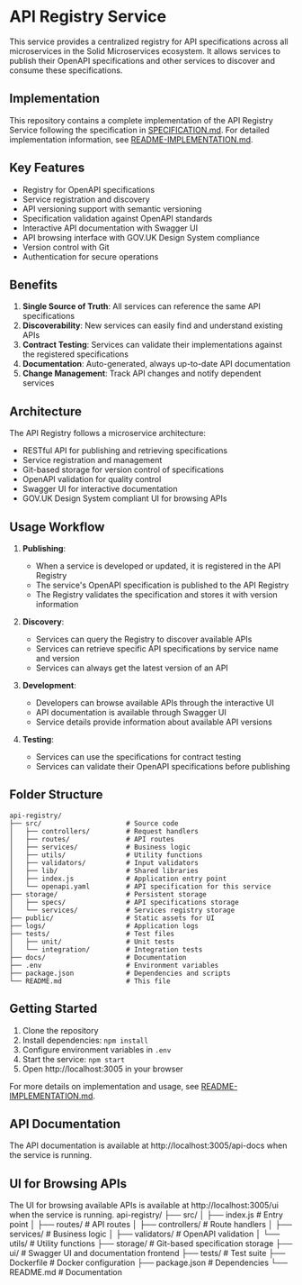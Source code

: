 # API Registry Service

This service provides a centralized registry for API specifications across all microservices in the Solid Microservices ecosystem. It allows services to publish their OpenAPI specifications and other services to discover and consume these specifications.

## Implementation

This repository contains a complete implementation of the API Registry Service following the specification in [SPECIFICATION.md](SPECIFICATION.md). For detailed implementation information, see [README-IMPLEMENTATION.md](README-IMPLEMENTATION.md).

## Key Features

- Registry for OpenAPI specifications
- Service registration and discovery
- API versioning support with semantic versioning
- Specification validation against OpenAPI standards
- Interactive API documentation with Swagger UI
- API browsing interface with GOV.UK Design System compliance
- Version control with Git
- Authentication for secure operations

## Benefits

1. **Single Source of Truth**: All services can reference the same API specifications
2. **Discoverability**: New services can easily find and understand existing APIs
3. **Contract Testing**: Services can validate their implementations against the registered specifications
4. **Documentation**: Auto-generated, always up-to-date API documentation
5. **Change Management**: Track API changes and notify dependent services

## Architecture

The API Registry follows a microservice architecture:

- RESTful API for publishing and retrieving specifications
- Service registration and management
- Git-based storage for version control of specifications
- OpenAPI validation for quality control
- Swagger UI for interactive documentation
- GOV.UK Design System compliant UI for browsing APIs

## Usage Workflow

1. **Publishing**:
   - When a service is developed or updated, it is registered in the API Registry
   - The service's OpenAPI specification is published to the API Registry
   - The Registry validates the specification and stores it with version information

2. **Discovery**:
   - Services can query the Registry to discover available APIs
   - Services can retrieve specific API specifications by service name and version
   - Services can always get the latest version of an API

3. **Development**:
   - Developers can browse available APIs through the interactive UI
   - API documentation is available through Swagger UI
   - Service details provide information about available API versions

4. **Testing**:
   - Services can use the specifications for contract testing
   - Services can validate their OpenAPI specifications before publishing

## Folder Structure

```
api-registry/
├── src/                     # Source code
│   ├── controllers/         # Request handlers
│   ├── routes/              # API routes
│   ├── services/            # Business logic
│   ├── utils/               # Utility functions
│   ├── validators/          # Input validators
│   ├── lib/                 # Shared libraries
│   ├── index.js             # Application entry point
│   └── openapi.yaml         # API specification for this service
├── storage/                 # Persistent storage
│   ├── specs/               # API specifications storage
│   └── services/            # Services registry storage
├── public/                  # Static assets for UI
├── logs/                    # Application logs
├── tests/                   # Test files
│   ├── unit/                # Unit tests
│   └── integration/         # Integration tests
├── docs/                    # Documentation
├── .env                     # Environment variables
├── package.json             # Dependencies and scripts
└── README.md                # This file
```

## Getting Started

1. Clone the repository
2. Install dependencies: `npm install`
3. Configure environment variables in `.env`
4. Start the service: `npm start`
5. Open http://localhost:3005 in your browser

For more details on implementation and usage, see [README-IMPLEMENTATION.md](README-IMPLEMENTATION.md).

## API Documentation

The API documentation is available at http://localhost:3005/api-docs when the service is running.

## UI for Browsing APIs

The UI for browsing available APIs is available at http://localhost:3005/ui when the service is running.
api-registry/
├── src/
│   ├── index.js           # Entry point
│   ├── routes/            # API routes
│   ├── controllers/       # Route handlers
│   ├── services/          # Business logic
│   ├── validators/        # OpenAPI validation
│   └── utils/             # Utility functions
├── storage/               # Git-based specification storage
├── ui/                    # Swagger UI and documentation frontend
├── tests/                 # Test suite
├── Dockerfile             # Docker configuration
├── package.json           # Dependencies
└── README.md              # Documentation
```
